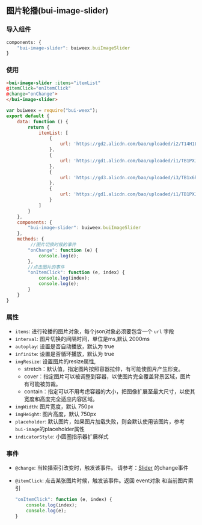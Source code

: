 ## 图片轮播(bui-image-slider)

### 导入组件

```javascript
components: {
    "bui-image-slider": buiweex.buiImageSlider
}

```

### 使用

```html
<bui-image-slider :items="itemList" 
@itemClick="onItemClick" 
@change="onChange">
</bui-image-slider>
```

```javascript
var buiweex = require("bui-weex");
export default {
    data: function () {
        return {
            itemList: [
                {
                    url: 'https://gd2.alicdn.com/bao/uploaded/i2/T14H1LFwBcXXXXXXXX_!!0-item_pic.jpg'
                },
                {
                    url: 'https://gd1.alicdn.com/bao/uploaded/i1/TB1PXJCJFXXXXciXFXXXXXXXXXX_!!0-item_pic.jpg'
                },
                {
                    url: 'https://gd3.alicdn.com/bao/uploaded/i3/TB1x6hYLXXXXXazXVXXXXXXXXXX_!!0-item_pic.jpg'
                },
                {
                    url: 'https://gd1.alicdn.com/bao/uploaded/i1/TB1PXJCJFXXXXciXFXXXXXXXXXX_!!0-item_pic.jpg'
                }
            ]
        }
    },
    components: {
        "bui-image-slider": buiweex.buiImageSlider
    },
    methods: {
    	 //图片切换时候的事件
        "onChange": function (e) {
            console.log(e);
        },
        //点击图片的事件
        "onItemClick": function (e, index) {
            console.log(index);
            console.log(e);
        }
    }
}

```

### 属性

* `items`: 进行轮播的图片对象，每个json对象必须要包含一个 `url` 字段
* `interval`: 图片切换的间隔时间，单位是ms,默认 2000ms
* `autoplay`: 设置是否自动播放，默认为 true
* `infinite`: 设置是否循环播放，默认为 true
* `imgResize`: 设置图片的resize属性, 
	* stretch：默认值，指定图片按照容器拉伸，有可能使图片产生形变。
	* cover：指定图片可以被调整到容器，以使图片完全覆盖背景区域，图片有可能被剪裁。
	* contain：指定可以不用考虑容器的大小，把图像扩展至最大尺寸，以使其宽度和高度完全适应内容区域。
* `imgWidth`: 图片宽度，默认 750px
* `imgHeight`: 图片高度，默认 750px
* `placeholder`: 默认图片，如果图片加载失败，则会默认使用该图片，参考 `bui-image`的placeholder属性
* `indicatorStyle`: 小圆圈指示器扩展样式


### 事件

* `@change`: 当轮播索引改变时，触发该事件。 请参考：[Slider](http://weex-project.io/cn/references/components/slider.html) 的change事件
* `@itemClick`: 点击某张图片时候，触发该事件。返回 event对象 和当前图片索引

	```javascript
	"onItemClick": function (e, index) {
        console.log(index);
        console.log(e);
    }
	```

